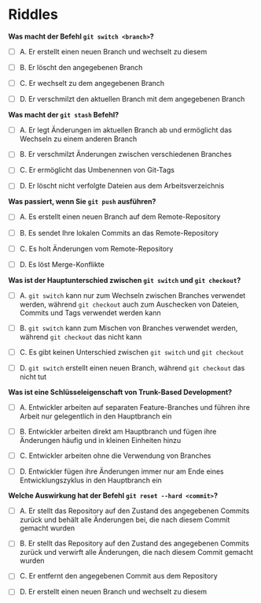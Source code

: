 # Riddles

**Was macht der Befehl `git switch <branch>`?**

- [ ] A. Er erstellt einen neuen Branch und wechselt zu diesem
- [ ] B. Er löscht den angegebenen Branch
- [ ] C. Er wechselt zu dem angegebenen Branch
- [ ] D. Er verschmilzt den aktuellen Branch mit dem angegebenen Branch



**Was macht der `git stash` Befehl?**

- [ ] A. Er legt Änderungen im aktuellen Branch ab und ermöglicht das Wechseln zu einem anderen Branch
- [ ] B. Er verschmilzt Änderungen zwischen verschiedenen Branches
- [ ] C. Er ermöglicht das Umbenennen von Git-Tags
- [ ] D. Er löscht nicht verfolgte Dateien aus dem Arbeitsverzeichnis



**Was passiert, wenn Sie `git push` ausführen?**

- [ ] A. Es erstellt einen neuen Branch auf dem Remote-Repository
- [ ] B. Es sendet Ihre lokalen Commits an das Remote-Repository
- [ ] C. Es holt Änderungen vom Remote-Repository
- [ ] D. Es löst Merge-Konflikte



**Was ist der Hauptunterschied zwischen `git switch` und `git checkout`?**

- [ ] A. `git switch` kann nur zum Wechseln zwischen Branches verwendet werden, während `git checkout` auch zum Auschecken von Dateien, Commits und Tags verwendet werden kann
- [ ] B. `git switch` kann zum Mischen von Branches verwendet werden, während `git checkout` das nicht kann
- [ ] C. Es gibt keinen Unterschied zwischen `git switch` und `git checkout`
- [ ] D. `git switch` erstellt einen neuen Branch, während `git checkout` das nicht tut



**Was ist eine Schlüsseleigenschaft von Trunk-Based Development?**

- [ ] A. Entwickler arbeiten auf separaten Feature-Branches und führen ihre Arbeit nur gelegentlich in den Hauptbranch ein
- [ ] B. Entwickler arbeiten direkt am Hauptbranch und fügen ihre Änderungen häufig und in kleinen Einheiten hinzu
- [ ] C. Entwickler arbeiten ohne die Verwendung von Branches
- [ ] D. Entwickler fügen ihre Änderungen immer nur am Ende eines Entwicklungszyklus in den Hauptbranch ein



**Welche Auswirkung hat der Befehl `git reset --hard <commit>`?**

- [ ] A. Er stellt das Repository auf den Zustand des angegebenen Commits zurück und behält alle Änderungen bei, die nach diesem Commit gemacht wurden
- [ ] B. Er stellt das Repository auf den Zustand des angegebenen Commits zurück und verwirft alle Änderungen, die nach diesem Commit gemacht wurden
- [ ] C. Er entfernt den angegebenen Commit aus dem Repository
- [ ] D. Er erstellt einen neuen Branch und wechselt zu diesem


